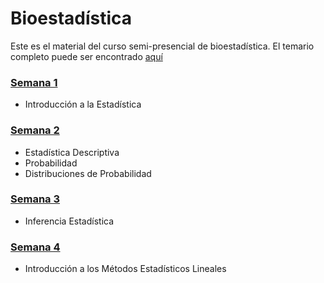 # Bioestadística

Este es el material del curso semi-presencial de bioestadística. El temario completo puede ser encontrado [aquí](http://www.educontinua.fciencias.unam.mx/SiteNuevo/Cursos/Bioestadistica/2018/Intro.php)

### [Semana 1](Semana1/Readme.md)
  - Introducción a la Estadística
### [Semana 2](Semana2/Readme.md)
  - Estadística Descriptiva
  - Probabilidad
  - Distribuciones de Probabilidad  
### [Semana 3](Semana3/Readme.md)
  - Inferencia Estadística
### [Semana 4](Semana4/Readme.md)
  - Introducción a los Métodos Estadísticos Lineales
